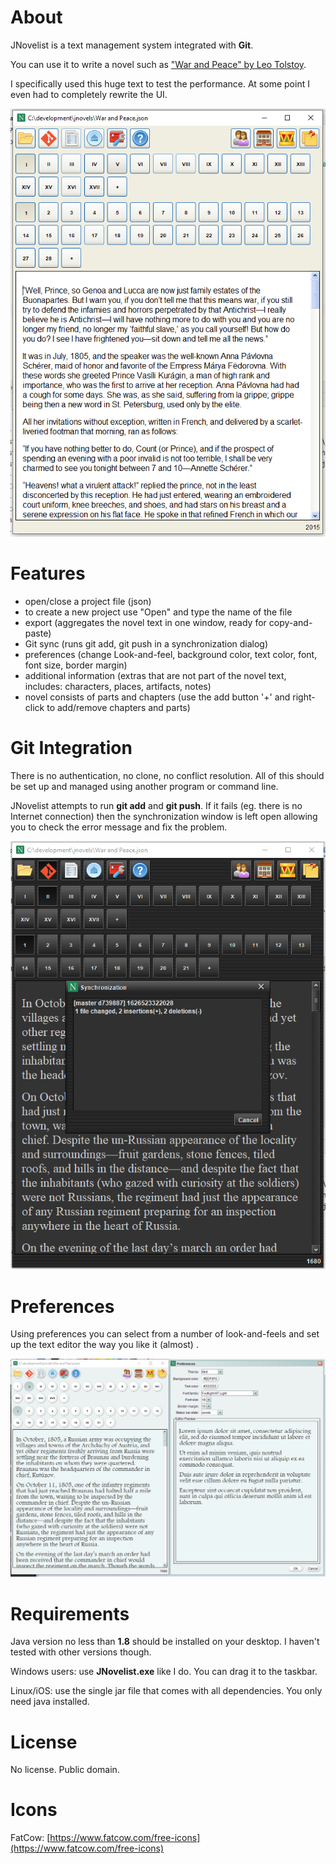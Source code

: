 # About

JNovelist is a text management system integrated with **Git**.

You can use it to write a novel such as ["War and Peace" by Leo Tolstoy](https://en.wikipedia.org/wiki/War_and_Peace).

I specifically used this huge text to test the performance. At some point I even had to completely rewrite the UI.

![alt text](screenshots/main.png "Title")

# Features

- open/close a project file (json)
- to create a new project use "Open" and type the name of the file
- export (aggregates the novel text in one window, ready for copy-and-paste)
- Git sync (runs git add, git push in a synchronization dialog)
- preferences (change Look-and-feel, background color, text color, font, font size, border margin)
- additional information (extras that are not part of the novel text, includes: characters, places, artifacts, notes)
- novel consists of parts and chapters (use the add button '+' and right-click to add/remove chapters and parts)

# Git Integration

There is no authentication, no clone, no conflict resolution. All of this should be set up and managed using another
program or command line.

JNovelist attempts to run **git add** and **git push**. If it fails (eg. there is no Internet connection) then the
synchronization window is left open allowing you to check the error message and fix the problem.

![alt text](screenshots/synchronization.png "Title")

# Preferences

Using preferences you can select from a number of look-and-feels and set up the text editor the way you like it (almost)
.

![alt text](screenshots/preferences.png "Title")


# Requirements

Java version no less than **1.8** should be installed on your desktop. I haven't tested with other versions though.

Windows users: use **JNovelist.exe** like I do. You can drag it to the taskbar.

Linux/iOS: use the single jar file that comes with all dependencies. You only need java installed.

# License

No license. Public domain.

# Icons

FatCow: [https://www.fatcow.com/free-icons](https://www.fatcow.com/free-icons)